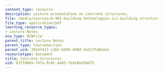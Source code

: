 ```yaml
---
content_type: resource
description: Lecture presentation on concrete structures.
file: /media/courses/4-463-building-technologies-iii-building-structural-systems-ii-fall-2002/61ff40daf6fa9c8c4a037e410ee56675_2concrete.pdf
file_type: application/pdf
learning_resource_types:
- Lecture Notes
ocw_type: OCWFile
parent_title: Lecture Notes
parent_type: CourseSection
parent_uid: 29a3f417-c362-bd59-dd9d-2e213fa8e2e3
resourcetype: Document
title: Concrete Structures
uid: 61ff40da-f6fa-9c8c-4a03-7e410ee56675
---
```

